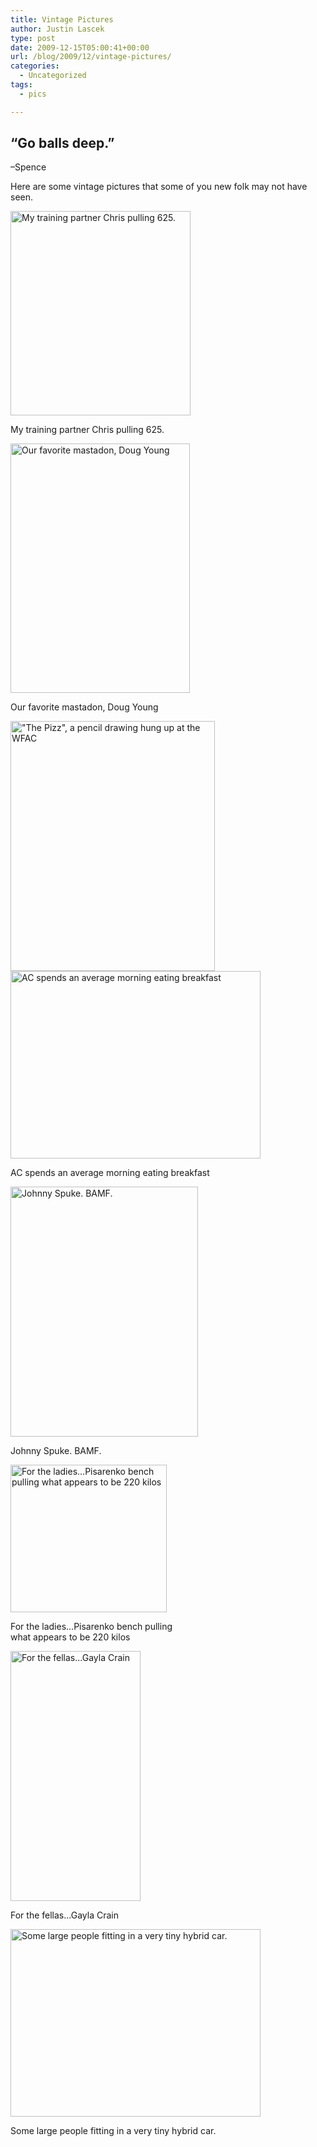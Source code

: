 ```yaml
---
title: Vintage Pictures
author: Justin Lascek
type: post
date: 2009-12-15T05:00:41+00:00
url: /blog/2009/12/vintage-pictures/
categories:
  - Uncategorized
tags:
  - pics

---
```

## &#8220;Go balls deep.&#8221;
  
&#8211;Spence

Here are some vintage pictures that some of you new folk may not have seen.
  

  


<div id="attachment_130" style="width: 298px" class="wp-caption aligncenter">
  <img aria-describedby="caption-attachment-130" data-attachment-id="130" data-permalink="/blog/2009/09/im-a-man/crileydead/" data-orig-file="/2009/09/crileydead.jpg" data-orig-size="288,327" data-comments-opened="1" data-image-meta="{&quot;aperture&quot;:&quot;0&quot;,&quot;credit&quot;:&quot;&quot;,&quot;camera&quot;:&quot;&quot;,&quot;caption&quot;:&quot;&quot;,&quot;created_timestamp&quot;:&quot;0&quot;,&quot;copyright&quot;:&quot;&quot;,&quot;focal_length&quot;:&quot;0&quot;,&quot;iso&quot;:&quot;0&quot;,&quot;shutter_speed&quot;:&quot;0&quot;,&quot;title&quot;:&quot;&quot;}" data-image-title="crileydead" data-image-description="" data-medium-file="/2009/09/crileydead.jpg" data-large-file="/2009/09/crileydead.jpg" src="/2009/09/crileydead.jpg" alt="My training partner Chris pulling 625." width="288" height="327" class="size-full wp-image-130" />
  
  <p id="caption-attachment-130" class="wp-caption-text">
    My training partner Chris pulling 625.
  </p>
</div>


  

  


<div id="attachment_196" style="width: 297px" class="wp-caption aligncenter">
  <img aria-describedby="caption-attachment-196" data-attachment-id="196" data-permalink="/blog/2009/10/doug-young/doug-young-3/" data-orig-file="/2009/10/Doug-Young.jpg" data-orig-size="534,742" data-comments-opened="1" data-image-meta="{&quot;aperture&quot;:&quot;0&quot;,&quot;credit&quot;:&quot;&quot;,&quot;camera&quot;:&quot;&quot;,&quot;caption&quot;:&quot;&quot;,&quot;created_timestamp&quot;:&quot;0&quot;,&quot;copyright&quot;:&quot;&quot;,&quot;focal_length&quot;:&quot;0&quot;,&quot;iso&quot;:&quot;0&quot;,&quot;shutter_speed&quot;:&quot;0&quot;,&quot;title&quot;:&quot;&quot;}" data-image-title="Doug Young" data-image-description="" data-medium-file="/2009/10/Doug-Young-287x399.jpg" data-large-file="/2009/10/Doug-Young.jpg" src="/2009/10/Doug-Young-287x399.jpg" alt="Our favorite mastadon, Doug Young" width="287" height="399" class="size-medium wp-image-196" srcset="/2009/10/Doug-Young-287x399.jpg 287w, /2009/10/Doug-Young.jpg 534w" sizes="(max-width: 287px) 100vw, 287px" />
  
  <p id="caption-attachment-196" class="wp-caption-text">
    Our favorite mastadon, Doug Young
  </p>
</div>


  

  
<img data-attachment-id="279" data-permalink="/blog/2009/10/competition/thepizz/" data-orig-file="/2009/10/thepizz.JPG" data-orig-size="467,571" data-comments-opened="1" data-image-meta="{&quot;aperture&quot;:&quot;2.8&quot;,&quot;credit&quot;:&quot;&quot;,&quot;camera&quot;:&quot;DSC-P72&quot;,&quot;caption&quot;:&quot;&quot;,&quot;created_timestamp&quot;:&quot;1254980730&quot;,&quot;copyright&quot;:&quot;&quot;,&quot;focal_length&quot;:&quot;6&quot;,&quot;iso&quot;:&quot;100&quot;,&quot;shutter_speed&quot;:&quot;0.025&quot;,&quot;title&quot;:&quot;&quot;}" data-image-title="thepizz" data-image-description="" data-medium-file="/2009/10/thepizz-327x400.jpg" data-large-file="/2009/10/thepizz.JPG" src="/2009/10/thepizz-327x400.jpg" alt="&quot;The Pizz&quot;, a pencil drawing hung up at the WFAC" width="327" height="400" class="size-medium wp-image-279" srcset="/2009/10/thepizz-327x400.jpg 327w, /2009/10/thepizz.JPG 467w" sizes="(max-width: 327px) 100vw, 327px" />
  

  


<div id="attachment_475" style="width: 410px" class="wp-caption aligncenter">
  <img aria-describedby="caption-attachment-475" data-attachment-id="475" data-permalink="/blog/2009/10/milestones/ac/" data-orig-file="/2009/10/ac.JPG" data-orig-size="1600,1200" data-comments-opened="1" data-image-meta="{&quot;aperture&quot;:&quot;2.8&quot;,&quot;credit&quot;:&quot;&quot;,&quot;camera&quot;:&quot;Canon PowerShot SD450&quot;,&quot;caption&quot;:&quot;&quot;,&quot;created_timestamp&quot;:&quot;1256096355&quot;,&quot;copyright&quot;:&quot;&quot;,&quot;focal_length&quot;:&quot;5.8&quot;,&quot;iso&quot;:&quot;0&quot;,&quot;shutter_speed&quot;:&quot;0.0166666666667&quot;,&quot;title&quot;:&quot;&quot;}" data-image-title="ac" data-image-description="" data-medium-file="/2009/10/ac-400x300.jpg" data-large-file="/2009/10/ac-1024x768.jpg" src="/2009/10/ac-400x300.jpg" alt="AC spends an average morning eating breakfast" width="400" height="300" class="size-medium wp-image-475" srcset="/2009/10/ac-400x300.jpg 400w, /2009/10/ac-1024x768.jpg 1024w, /2009/10/ac.JPG 1600w" sizes="(max-width: 400px) 100vw, 400px" />
  
  <p id="caption-attachment-475" class="wp-caption-text">
    AC spends an average morning eating breakfast
  </p>
</div>


  

  


<div id="attachment_487" style="width: 310px" class="wp-caption aligncenter">
  <img aria-describedby="caption-attachment-487" data-attachment-id="487" data-permalink="/blog/2009/10/best-pictures-ever/picture-004/" data-orig-file="/2009/10/Picture-004.jpg" data-orig-size="450,600" data-comments-opened="1" data-image-meta="{&quot;aperture&quot;:&quot;0&quot;,&quot;credit&quot;:&quot;&quot;,&quot;camera&quot;:&quot;&quot;,&quot;caption&quot;:&quot;&quot;,&quot;created_timestamp&quot;:&quot;0&quot;,&quot;copyright&quot;:&quot;&quot;,&quot;focal_length&quot;:&quot;0&quot;,&quot;iso&quot;:&quot;0&quot;,&quot;shutter_speed&quot;:&quot;0&quot;,&quot;title&quot;:&quot;&quot;}" data-image-title="Picture 004" data-image-description="" data-medium-file="/2009/10/Picture-004-300x400.jpg" data-large-file="/2009/10/Picture-004.jpg" src="/2009/10/Picture-004-300x400.jpg" alt="Johnny Spuke. BAMF." width="300" height="400" class="size-medium wp-image-487" srcset="/2009/10/Picture-004-300x400.jpg 300w, /2009/10/Picture-004.jpg 450w" sizes="(max-width: 300px) 100vw, 300px" />
  
  <p id="caption-attachment-487" class="wp-caption-text">
    Johnny Spuke. BAMF.
  </p>
</div>


  

  


<div id="attachment_229" style="width: 260px" class="wp-caption aligncenter">
  <img aria-describedby="caption-attachment-229" data-attachment-id="229" data-permalink="/blog/2009/10/the-pizz/pizz_bench_pull/" data-orig-file="/2009/10/pizz_bench_pull.JPG" data-orig-size="250,236" data-comments-opened="1" data-image-meta="{&quot;aperture&quot;:&quot;0&quot;,&quot;credit&quot;:&quot;&quot;,&quot;camera&quot;:&quot;&quot;,&quot;caption&quot;:&quot;&quot;,&quot;created_timestamp&quot;:&quot;0&quot;,&quot;copyright&quot;:&quot;&quot;,&quot;focal_length&quot;:&quot;0&quot;,&quot;iso&quot;:&quot;0&quot;,&quot;shutter_speed&quot;:&quot;0&quot;,&quot;title&quot;:&quot;&quot;}" data-image-title="pizz_bench_pull" data-image-description="" data-medium-file="/2009/10/pizz_bench_pull.JPG" data-large-file="/2009/10/pizz_bench_pull.JPG" src="/2009/10/pizz_bench_pull.JPG" alt="For the ladies...Pisarenko bench pulling what appears to be 220 kilos" width="250" height="236" class="size-full wp-image-229" />
  
  <p id="caption-attachment-229" class="wp-caption-text">
    For the ladies...Pisarenko bench pulling what appears to be 220 kilos
  </p>
</div>


  

  


<div id="attachment_764" style="width: 218px" class="wp-caption aligncenter">
  <img aria-describedby="caption-attachment-764" data-attachment-id="764" data-permalink="/blog/2009/11/1981-womens-powerlifting-championships/gayla_crain/" data-orig-file="/2009/11/gayla_crain.jpg" data-orig-size="677,1298" data-comments-opened="1" data-image-meta="{&quot;aperture&quot;:&quot;0&quot;,&quot;credit&quot;:&quot;&quot;,&quot;camera&quot;:&quot;CanoScan LiDE 200&quot;,&quot;caption&quot;:&quot;&quot;,&quot;created_timestamp&quot;:&quot;1258496209&quot;,&quot;copyright&quot;:&quot;&quot;,&quot;focal_length&quot;:&quot;0&quot;,&quot;iso&quot;:&quot;0&quot;,&quot;shutter_speed&quot;:&quot;0&quot;,&quot;title&quot;:&quot;&quot;}" data-image-title="gayla_crain" data-image-description="" data-medium-file="/2009/11/gayla_crain-208x400.jpg" data-large-file="/2009/11/gayla_crain-534x1024.jpg" src="/2009/11/gayla_crain-208x400.jpg" alt="For the fellas...Gayla Crain" width="208" height="400" class="size-medium wp-image-764" srcset="/2009/11/gayla_crain-208x400.jpg 208w, /2009/11/gayla_crain-534x1024.jpg 534w, /2009/11/gayla_crain.jpg 677w" sizes="(max-width: 208px) 100vw, 208px" />
  
  <p id="caption-attachment-764" class="wp-caption-text">
    For the fellas...Gayla Crain
  </p>
</div>


  

  


<div id="attachment_832" style="width: 410px" class="wp-caption aligncenter">
  <img aria-describedby="caption-attachment-832" data-attachment-id="832" data-permalink="/blog/2009/11/hb-recap/13339_1261084483090_1109032435_817294_8220887_n/" data-orig-file="/2009/11/13339_1261084483090_1109032435_817294_8220887_n.jpg" data-orig-size="604,453" data-comments-opened="1" data-image-meta="{&quot;aperture&quot;:&quot;0&quot;,&quot;credit&quot;:&quot;&quot;,&quot;camera&quot;:&quot;&quot;,&quot;caption&quot;:&quot;&quot;,&quot;created_timestamp&quot;:&quot;0&quot;,&quot;copyright&quot;:&quot;&quot;,&quot;focal_length&quot;:&quot;0&quot;,&quot;iso&quot;:&quot;0&quot;,&quot;shutter_speed&quot;:&quot;0&quot;,&quot;title&quot;:&quot;&quot;}" data-image-title="13339_1261084483090_1109032435_817294_8220887_n" data-image-description="" data-medium-file="/2009/11/13339_1261084483090_1109032435_817294_8220887_n-400x300.jpg" data-large-file="/2009/11/13339_1261084483090_1109032435_817294_8220887_n.jpg" src="/2009/11/13339_1261084483090_1109032435_817294_8220887_n-400x300.jpg" alt="Some large people fitting in a very tiny hybrid car." width="400" height="300" class="size-medium wp-image-832" srcset="/2009/11/13339_1261084483090_1109032435_817294_8220887_n-400x300.jpg 400w, /2009/11/13339_1261084483090_1109032435_817294_8220887_n.jpg 604w" sizes="(max-width: 400px) 100vw, 400px" />
  
  <p id="caption-attachment-832" class="wp-caption-text">
    Some large people fitting in a very tiny hybrid car.
  </p>
</div>
